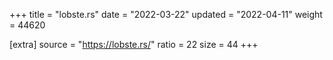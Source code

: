 +++
title = "lobste.rs"
date = "2022-03-22"
updated = "2022-04-11"
weight = 44620

[extra]
source = "https://lobste.rs/"
ratio = 22
size = 44
+++
